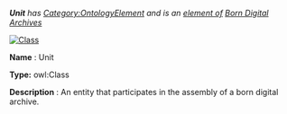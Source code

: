 ___Unit__ 
 has
 [Category:OntologyElement](../../Category/OntologyElement "Category:OntologyElement") 
 and is an
 [element of](../../Property/ElementOf "Property:ElementOf") 
[Born Digital Archives](../../Submissions/Born_Digital_Archives "Submissions:Born Digital Archives")_




  





[![Class](../../images/thumb/2/27/Class.gif/45px-Class.gif)](../../Image/Class.gif "Class")


__Name__ 
 : Unit
 



__Type:__ 
 owl:Class
 



__Description__ 
 : An entity that participates in the assembly of a born digital archive.
